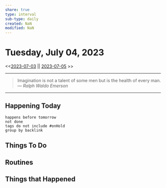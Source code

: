 ```yaml
---
share: true
type: interval
sub-type: daily
created: NaN 
modified: NaN
---
```

# Tuesday, July 04, 2023
<<[2023-07-03](./2023-07-03.md) || [2023-07-05](./2023-07-05.md) >>

---

> Imagination is not a talent of some men but is the health of every man.
> — <cite>Ralph Waldo Emerson</cite>

---
## Happening Today
```tasks
happens before tomorrow
not done
tags do not include #onHold
group by backlink
```

## Things To Do




## Routines



## Things that Happened






